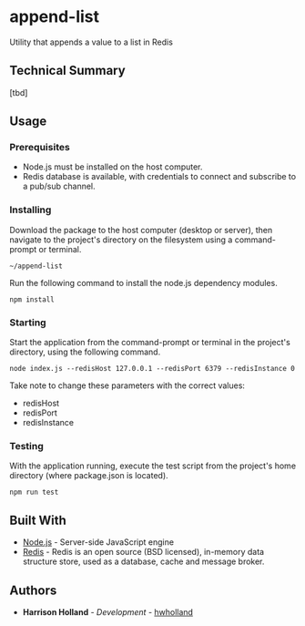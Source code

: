 # append-list
Utility that appends a value to a list in Redis

## Technical Summary
[tbd]

## Usage

### Prerequisites
* Node.js must be installed on the host computer.
* Redis database is available, with credentials to connect and subscribe to a pub/sub channel.

### Installing
Download the package to the host computer (desktop or server), then navigate
to the project's directory on the filesystem using a command-prompt or terminal.

```
~/append-list
```

Run the following command to install the node.js dependency modules.

```
npm install
```
### Starting
Start the application from the command-prompt or terminal in the project's directory, using the following command.

```
node index.js --redisHost 127.0.0.1 --redisPort 6379 --redisInstance 0
```

Take note to change these parameters with the correct values:
* redisHost
* redisPort
* redisInstance


### Testing
With the application running, execute the test script from the project's home directory (where package.json is located).

```
npm run test
```
## Built With

* [Node.js](https://nodejs.org) - Server-side JavaScript engine
* [Redis](https://redis.io) - Redis is an open source (BSD licensed), in-memory data structure store, used as a database, cache and message broker. 

## Authors

* **Harrison Holland** - *Development* - [hwholland](https://github.com/hwholland)
